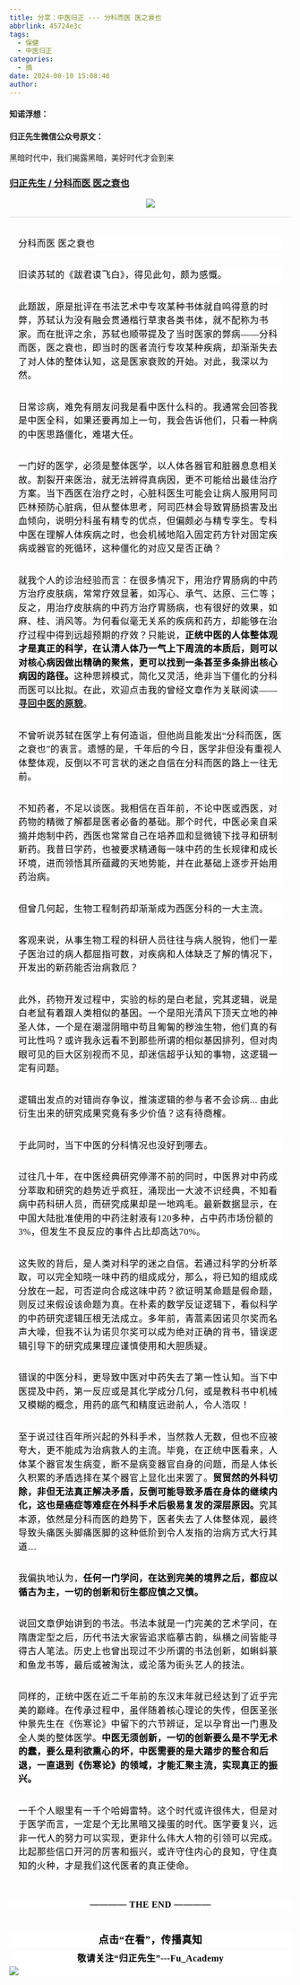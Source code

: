 ```yaml
---
title: 分享：中医归正 --- 分科而医 医之衰也
abbrlink: 45724e3c
tags:
  - 保健
  - 中医归正
categories:
  - 摘
date: 2024-08-10 15:08:48
author:
---
```


#### 知诺浮想：

#### 归正先生微信公众号原文：

黑暗时代中，我们揭露黑暗，美好时代才会到来

<!-- more -->

###  [归正先生 / 分科而医 医之衰也](https://mp.weixin.qq.com/s/TaBfNN-4zt9MxIB3RUB31w "跳转至原文")



<div class="rich_media_content ">
                    <p style="text-align: center;margin-bottom: 0px;"><img class="rich_pages wxw-img" data-galleryid="" data-imgfileid="100002466" data-ratio="0.47125" data-s="300,640" src="https://mmbiz.qpic.cn/sz_mmbiz_png/zjaJCl7DLpV0WFrLEibtWwibOeliao6gsEw9H9BbMpjy7AD0jj66mjmWdDnT33eEV7qiacib337IKcjmWjkEibPuXVxg/640?wx_fmt=png&amp;from=appmsg" data-type="png" data-w="800" style=""  /></p><p style="margin-bottom: 16px;outline: 0px;font-family: system-ui, -apple-system, BlinkMacSystemFont, &quot;Helvetica Neue&quot;, &quot;PingFang SC&quot;, &quot;Hiragino Sans GB&quot;, &quot;Microsoft YaHei UI&quot;, &quot;Microsoft YaHei&quot;, Arial, sans-serif;letter-spacing: 0.544px;text-wrap: wrap;background-color: rgb(255, 255, 255);visibility: visible;text-align: center;"><span style="outline: 0px;color: rgb(215, 171, 169);font-family: 仿宋;font-size: 12px;letter-spacing: normal;visibility: visible;"></span></p><hr style="outline: 0px;font-family: system-ui, -apple-system, BlinkMacSystemFont, &quot;Helvetica Neue&quot;, &quot;PingFang SC&quot;, &quot;Hiragino Sans GB&quot;, &quot;Microsoft YaHei UI&quot;, &quot;Microsoft YaHei&quot;, Arial, sans-serif;letter-spacing: 0.544px;text-wrap: wrap;background-color: rgb(255, 255, 255);border-style: solid;border-right-width: 0px;border-bottom-width: 0px;border-left-width: 0px;border-color: rgba(0, 0, 0, 0.1);transform-origin: 0px 0px;transform: scale(1, 0.5);visibility: visible;"  /><p style="margin: 32px 16px 8px;outline: 0px;font-family: system-ui, -apple-system, BlinkMacSystemFont, &quot;Helvetica Neue&quot;, &quot;PingFang SC&quot;, &quot;Hiragino Sans GB&quot;, &quot;Microsoft YaHei UI&quot;, &quot;Microsoft YaHei&quot;, Arial, sans-serif;letter-spacing: 0.544px;text-wrap: wrap;background-color: rgb(255, 255, 255);visibility: visible;line-height: 1.75em;"><span style="outline: 0px;color: rgb(0, 0, 0);font-family: 仿宋;font-size: 16px;letter-spacing: 0.544px;text-align: left;visibility: visible;"></span><span style="outline: 0px;color: rgb(0, 0, 0);font-family: 仿宋;font-size: 16px;letter-spacing: 0.544px;text-align: left;visibility: visible;">分科而医 医之衰也</span></p><p style="margin: 32px 16px 8px;outline: 0px;font-family: system-ui, -apple-system, BlinkMacSystemFont, &quot;Helvetica Neue&quot;, &quot;PingFang SC&quot;, &quot;Hiragino Sans GB&quot;, &quot;Microsoft YaHei UI&quot;, &quot;Microsoft YaHei&quot;, Arial, sans-serif;letter-spacing: 0.544px;text-wrap: wrap;background-color: rgb(255, 255, 255);visibility: visible;line-height: 1.75em;"><span style="outline: 0px;color: rgb(0, 0, 0);font-family: 仿宋;font-size: 16px;letter-spacing: 0.544px;text-align: left;visibility: visible;">旧读苏轼的《跋君谟飞白》，得见此句，颇为感慨。</span><o:p></o:p></p><p style="margin: 32px 16px 8px;outline: 0px;font-family: system-ui, -apple-system, BlinkMacSystemFont, &quot;Helvetica Neue&quot;, &quot;PingFang SC&quot;, &quot;Hiragino Sans GB&quot;, &quot;Microsoft YaHei UI&quot;, &quot;Microsoft YaHei&quot;, Arial, sans-serif;letter-spacing: 0.544px;text-wrap: wrap;background-color: rgb(255, 255, 255);visibility: visible;line-height: 1.75em;"><span style="outline: 0px;color: rgb(0, 0, 0);font-family: 仿宋;font-size: 16px;letter-spacing: 0.544px;text-align: left;visibility: visible;">此题跋，原是批评在书法艺术中专攻某种书体就自鸣得意的时弊，苏轼认为没有融会贯通楷行草隶各类书体，就不配称为书家。而在批评之余，苏轼也顺带提及了当时医家的弊病——分科而医，医之衰也，即当时的医者</span><span style="outline: 0px;color: rgb(0, 0, 0);font-family: 仿宋;font-size: 16px;letter-spacing: 0.544px;text-align: left;visibility: visible;">流行专攻某种疾病，却渐渐失去了对人体的整体认知，这是医家衰败的开始。对此，我深以为然。</span><o:p></o:p></p><p style="margin: 32px 16px 8px;outline: 0px;font-family: system-ui, -apple-system, BlinkMacSystemFont, &quot;Helvetica Neue&quot;, &quot;PingFang SC&quot;, &quot;Hiragino Sans GB&quot;, &quot;Microsoft YaHei UI&quot;, &quot;Microsoft YaHei&quot;, Arial, sans-serif;letter-spacing: 0.544px;text-wrap: wrap;background-color: rgb(255, 255, 255);visibility: visible;line-height: 1.75em;"><span style="outline: 0px;color: rgb(0, 0, 0);font-family: 仿宋;font-size: 16px;letter-spacing: 0.544px;text-align: left;visibility: visible;">日常诊病，难免有朋友问我是看中医什么科的。我通常会回答我是中医全科，如果还要再加上一句，我会告诉他们，只看一种病的中医思路僵化，难堪大任。</span><o:p></o:p></p><p style="margin: 32px 16px 8px;outline: 0px;font-family: system-ui, -apple-system, BlinkMacSystemFont, &quot;Helvetica Neue&quot;, &quot;PingFang SC&quot;, &quot;Hiragino Sans GB&quot;, &quot;Microsoft YaHei UI&quot;, &quot;Microsoft YaHei&quot;, Arial, sans-serif;letter-spacing: 0.544px;text-wrap: wrap;background-color: rgb(255, 255, 255);visibility: visible;line-height: 1.75em;"><span style="outline: 0px;color: rgb(0, 0, 0);font-family: 仿宋;font-size: 16px;letter-spacing: 0.544px;text-align: left;visibility: visible;">一门好的医学，必须是整体医学，以人体各器官和脏器息息相关故。割裂开来医治，就无法辨得真病因，更不可能给出最佳治疗方案。当下西医在治疗之时，心脏科医生可能会让病人服用阿司匹林预防心脏病，但从整体思考，阿司匹林会导致胃肠损害及出血倾向，说明分科虽有精专的优点，但偏颇必与精专孪生。专科中医在理解人体疾病之时，也会机械地陷入固定药方针对固定疾病或器官的死循环，这种僵化的对应又是否正确？</span><o:p></o:p></p><p style="margin: 32px 16px 8px;outline: 0px;font-family: system-ui, -apple-system, BlinkMacSystemFont, &quot;Helvetica Neue&quot;, &quot;PingFang SC&quot;, &quot;Hiragino Sans GB&quot;, &quot;Microsoft YaHei UI&quot;, &quot;Microsoft YaHei&quot;, Arial, sans-serif;letter-spacing: 0.544px;text-wrap: wrap;background-color: rgb(255, 255, 255);visibility: visible;line-height: 1.75em;"><span style="outline: 0px;color: rgb(0, 0, 0);font-family: 仿宋;font-size: 16px;letter-spacing: 0.544px;text-align: left;visibility: visible;">就我个人的诊治经验而言：在很多情况下，用治疗胃肠病的中药方治疗皮肤病，常常疗效显著，如泻心、承气、达原、三仁等；反之，用治疗皮肤病的中药方治疗胃肠病，也有很好的效果，如麻、桂、消风等。为何看似毫无关系的疾病和药方，却能够在治疗过程中得到远超预期的疗效？只能说，<strong>正统中医的人体整体观才是真正的科学，</strong><strong>在认清人体乃一气上下周流的本质后，则可以对核心病因做出精确的聚焦，更可以找到一条甚至多条排出核心病因的路径。</strong>这种思辨模式，简化又灵活，绝非当下僵化的分科而医可以比拟。在此，欢迎点击我的曾经文章作为关联阅读——</span><span style="outline: 0px;color: rgb(0, 0, 0);font-family: 仿宋;font-size: 16px;letter-spacing: 0.544px;text-align: left;visibility: visible;text-decoration: underline;"><a target="_blank" href="http://mp.weixin.qq.com/s?__biz=MzI5NzQzMzY5NQ==&amp;mid=2247484187&amp;idx=1&amp;sn=37762f4c4d6f399252837286d9d1bc0a&amp;chksm=ecb46c2bdbc3e53dc8c38e55d7350d8f09cef9d1ad520e6d882618c5285543d93f04c46b86b5&amp;scene=21#wechat_redirect" textvalue="寻回中医的原貌" linktype="text" imgurl="" imgdata="null" data-itemshowtype="0" tab="innerlink" data-linktype="2"><strong>寻回中医的原貌</strong></a></span><span style="outline: 0px;color: rgb(0, 0, 0);font-family: 仿宋;font-size: 16px;letter-spacing: 0.544px;text-align: left;visibility: visible;">。</span></p><p style="margin: 32px 16px 8px;outline: 0px;font-family: system-ui, -apple-system, BlinkMacSystemFont, &quot;Helvetica Neue&quot;, &quot;PingFang SC&quot;, &quot;Hiragino Sans GB&quot;, &quot;Microsoft YaHei UI&quot;, &quot;Microsoft YaHei&quot;, Arial, sans-serif;letter-spacing: 0.544px;text-wrap: wrap;background-color: rgb(255, 255, 255);visibility: visible;line-height: 1.75em;"><span style="outline: 0px;color: rgb(0, 0, 0);font-family: 仿宋;font-size: 16px;letter-spacing: 0.544px;text-align: left;visibility: visible;">不曾听说苏轼在医学上有何造诣，但他尚且能发出“分科而医，医之衰也”的衷言。遗憾的是，千年后的今日，医学非但没有重视人体整体观，反倒以不可言状的迷之自信在分科而医的路上一往无前。</span><o:p></o:p></p><p style="margin: 32px 16px 8px;outline: 0px;font-family: system-ui, -apple-system, BlinkMacSystemFont, &quot;Helvetica Neue&quot;, &quot;PingFang SC&quot;, &quot;Hiragino Sans GB&quot;, &quot;Microsoft YaHei UI&quot;, &quot;Microsoft YaHei&quot;, Arial, sans-serif;letter-spacing: 0.544px;text-wrap: wrap;background-color: rgb(255, 255, 255);visibility: visible;line-height: 1.75em;"><span style="outline: 0px;color: rgb(0, 0, 0);font-family: 仿宋;font-size: 16px;letter-spacing: 0.544px;text-align: left;visibility: visible;">不知药者，不足以谈医。我相信在百年前，不论中医或西医，对药物的精微了解都是医者必备的基础。那个时代，中医必亲自采摘并炮制中药，西医也常常自己在培养皿和显微镜下找寻和研制新药。我昔日学药，也被要求精通每一味中药的生长规律和成长环境，进而领悟其所蕴藏的天地势能，并在此基础上逐步开始用药治病。</span><o:p></o:p></p><p style="margin: 32px 16px 8px;outline: 0px;font-family: system-ui, -apple-system, BlinkMacSystemFont, &quot;Helvetica Neue&quot;, &quot;PingFang SC&quot;, &quot;Hiragino Sans GB&quot;, &quot;Microsoft YaHei UI&quot;, &quot;Microsoft YaHei&quot;, Arial, sans-serif;letter-spacing: 0.544px;text-wrap: wrap;background-color: rgb(255, 255, 255);visibility: visible;line-height: 1.75em;"><span style="outline: 0px;color: rgb(0, 0, 0);font-family: 仿宋;font-size: 16px;letter-spacing: 0.544px;text-align: left;visibility: visible;">但曾几何起，生物工程制药却渐渐成为西医分科的一大主流。</span><o:p></o:p></p><p style="margin: 32px 16px 8px;outline: 0px;font-family: system-ui, -apple-system, BlinkMacSystemFont, &quot;Helvetica Neue&quot;, &quot;PingFang SC&quot;, &quot;Hiragino Sans GB&quot;, &quot;Microsoft YaHei UI&quot;, &quot;Microsoft YaHei&quot;, Arial, sans-serif;letter-spacing: 0.544px;text-wrap: wrap;background-color: rgb(255, 255, 255);visibility: visible;line-height: 1.75em;"><span style="outline: 0px;color: rgb(0, 0, 0);font-family: 仿宋;font-size: 16px;letter-spacing: 0.544px;text-align: left;visibility: visible;">客观来说，从事生物工程的科研人员往往与病人脱钩，他们一辈子医治过的病人都屈指可数，对疾病和人体缺乏了解的情况下，开发出的新药能否治病救厄？</span><o:p></o:p></p><p style="margin: 32px 16px 8px;outline: 0px;font-family: system-ui, -apple-system, BlinkMacSystemFont, &quot;Helvetica Neue&quot;, &quot;PingFang SC&quot;, &quot;Hiragino Sans GB&quot;, &quot;Microsoft YaHei UI&quot;, &quot;Microsoft YaHei&quot;, Arial, sans-serif;letter-spacing: 0.544px;text-wrap: wrap;background-color: rgb(255, 255, 255);visibility: visible;line-height: 1.75em;"><span style="outline: 0px;color: rgb(0, 0, 0);font-family: 仿宋;font-size: 16px;letter-spacing: 0.544px;text-align: left;visibility: visible;">此外，药物开发过程中，实验的标的是白老鼠，究其逻辑，说是白老鼠有着跟人类相似的基因。一个是阳光清风下顶天立地的神圣人体，一个是在潮湿阴暗中苟且匍匐的秽浊生物，他们真的有可比性吗？或许我永远看不到那些所谓的相似基因排列，但对肉眼可见的巨大区别视而不见，却迷信超乎认知的事物，这逻辑一定有问题。</span><o:p></o:p></p><p style="margin: 32px 16px 8px;outline: 0px;font-family: system-ui, -apple-system, BlinkMacSystemFont, &quot;Helvetica Neue&quot;, &quot;PingFang SC&quot;, &quot;Hiragino Sans GB&quot;, &quot;Microsoft YaHei UI&quot;, &quot;Microsoft YaHei&quot;, Arial, sans-serif;letter-spacing: 0.544px;text-wrap: wrap;background-color: rgb(255, 255, 255);visibility: visible;line-height: 1.75em;"><span style="outline: 0px;color: rgb(0, 0, 0);font-family: 仿宋;font-size: 16px;letter-spacing: 0.544px;text-align: left;visibility: visible;">逻辑出发点的对错尚存争议，推演逻辑的参与者不会诊病... 由此衍生出来的研究成果究竟有多少价值？这有待商榷。</span><o:p></o:p></p><p style="margin: 32px 16px 8px;outline: 0px;font-family: system-ui, -apple-system, BlinkMacSystemFont, &quot;Helvetica Neue&quot;, &quot;PingFang SC&quot;, &quot;Hiragino Sans GB&quot;, &quot;Microsoft YaHei UI&quot;, &quot;Microsoft YaHei&quot;, Arial, sans-serif;letter-spacing: 0.544px;text-wrap: wrap;background-color: rgb(255, 255, 255);visibility: visible;line-height: 1.75em;"><span style="outline: 0px;color: rgb(0, 0, 0);font-family: 仿宋;font-size: 16px;letter-spacing: 0.544px;text-align: left;visibility: visible;">于此同时，当下中医的分科情况也没好到哪去。</span><o:p></o:p></p><p style="margin: 32px 16px 8px;outline: 0px;font-family: system-ui, -apple-system, BlinkMacSystemFont, &quot;Helvetica Neue&quot;, &quot;PingFang SC&quot;, &quot;Hiragino Sans GB&quot;, &quot;Microsoft YaHei UI&quot;, &quot;Microsoft YaHei&quot;, Arial, sans-serif;letter-spacing: 0.544px;text-wrap: wrap;background-color: rgb(255, 255, 255);visibility: visible;line-height: 1.75em;"><span style="outline: 0px;color: rgb(0, 0, 0);font-family: 仿宋;font-size: 16px;letter-spacing: 0.544px;text-align: left;visibility: visible;">过往几十年，在中医经典研究停滞不前的同时，中医界对中药成分萃取和研究的趋势近乎疯狂，涌现出一大波不识经典，不知看病中药科研人员，而研究成果却是一地鸡毛。最新数据显示，在中国大陆批准使用的中药注射液有120多种，占中药市场份额的3%，但发生不良反应的事件占比却高达70%。</span><o:p></o:p></p><p style="margin: 32px 16px 8px;outline: 0px;font-family: system-ui, -apple-system, BlinkMacSystemFont, &quot;Helvetica Neue&quot;, &quot;PingFang SC&quot;, &quot;Hiragino Sans GB&quot;, &quot;Microsoft YaHei UI&quot;, &quot;Microsoft YaHei&quot;, Arial, sans-serif;letter-spacing: 0.544px;text-wrap: wrap;background-color: rgb(255, 255, 255);visibility: visible;line-height: 1.75em;"><span style="outline: 0px;color: rgb(0, 0, 0);font-family: 仿宋;font-size: 16px;letter-spacing: 0.544px;text-align: left;visibility: visible;">这失败的背后，是人类对科学的迷之自信。若通过科学的分析萃取，可以完全知晓一味中药的组成成分，那么，将已知的组成成分放在一起，可否逆向合成这味中药？欲证明某命题是假命题，则反过来假设该命题为真。在朴素的数学反证逻辑下，看似科学的中药研究逻辑压根无法成立。多年前，青蒿素因诺贝尔奖而名声大噪，但我不认为诺贝尔奖可以成为绝对正确的背书，错误逻辑引导下的研究成果理应谨慎使用和大胆质疑。</span><o:p></o:p></p><p style="margin: 32px 16px 8px;outline: 0px;font-family: system-ui, -apple-system, BlinkMacSystemFont, &quot;Helvetica Neue&quot;, &quot;PingFang SC&quot;, &quot;Hiragino Sans GB&quot;, &quot;Microsoft YaHei UI&quot;, &quot;Microsoft YaHei&quot;, Arial, sans-serif;letter-spacing: 0.544px;text-wrap: wrap;background-color: rgb(255, 255, 255);visibility: visible;line-height: 1.75em;"><span style="outline: 0px;color: rgb(0, 0, 0);font-family: 仿宋;font-size: 16px;letter-spacing: 0.544px;text-align: left;visibility: visible;">错误的中医分科，更导致中医对中药失去了第一性认知。当下中医提及中药，第一反应或是其化学成分几何，或是教科书中机械又模糊的概念，用药的底气和精度远逊前人，令人浩叹！</span><o:p></o:p></p><p style="margin: 32px 16px 8px;outline: 0px;font-family: system-ui, -apple-system, BlinkMacSystemFont, &quot;Helvetica Neue&quot;, &quot;PingFang SC&quot;, &quot;Hiragino Sans GB&quot;, &quot;Microsoft YaHei UI&quot;, &quot;Microsoft YaHei&quot;, Arial, sans-serif;letter-spacing: 0.544px;text-wrap: wrap;background-color: rgb(255, 255, 255);visibility: visible;line-height: 1.75em;"><span style="outline: 0px;color: rgb(0, 0, 0);font-family: 仿宋;font-size: 16px;letter-spacing: 0.544px;text-align: left;visibility: visible;">至于说过往百年所兴起的外科手术，当然救人无数，但也不应被夸大，更不能成为治病救人的主流。毕竟，在正统中医看来，人体某个器官发生病变，断不是病变器官自身的问题，而是人体长久积累的矛盾选择在某个器官上显化出来罢了。<strong>贸贸然的外科切除，非但无法真正解决矛盾，反倒可能导致矛盾在身体的继续内化，这也是癌症等难症在外科手术后极易复发的深层原因。</strong>究其本源，依然是分科而医的趋势下，医者失去了人体整体观，最终导致头痛医头脚痛医脚的这种低阶到令人发指的治病方式大行其道…</span><o:p></o:p></p><p style="margin: 32px 16px 8px;outline: 0px;font-family: system-ui, -apple-system, BlinkMacSystemFont, &quot;Helvetica Neue&quot;, &quot;PingFang SC&quot;, &quot;Hiragino Sans GB&quot;, &quot;Microsoft YaHei UI&quot;, &quot;Microsoft YaHei&quot;, Arial, sans-serif;letter-spacing: 0.544px;text-wrap: wrap;background-color: rgb(255, 255, 255);visibility: visible;line-height: 1.75em;"><span style="outline: 0px;color: rgb(0, 0, 0);font-family: 仿宋;font-size: 16px;letter-spacing: 0.544px;text-align: left;visibility: visible;">我偏执地认为，<strong>任何一门学问，在达到完美的境界之后，都应以循古为主，一切的创新和衍生都应慎之又慎。</strong></span><o:p></o:p></p><p style="margin: 32px 16px 8px;outline: 0px;font-family: system-ui, -apple-system, BlinkMacSystemFont, &quot;Helvetica Neue&quot;, &quot;PingFang SC&quot;, &quot;Hiragino Sans GB&quot;, &quot;Microsoft YaHei UI&quot;, &quot;Microsoft YaHei&quot;, Arial, sans-serif;letter-spacing: 0.544px;text-wrap: wrap;background-color: rgb(255, 255, 255);visibility: visible;line-height: 1.75em;"><span style="outline: 0px;color: rgb(0, 0, 0);font-family: 仿宋;font-size: 16px;letter-spacing: 0.544px;text-align: left;visibility: visible;">说回文章伊始讲到的书法。书法本就是一门完美的艺术学问，在隋唐定型之后，历代书法大家皆追求临摹古韵，纵横之间皆能寻得古人笔法。历史上也曾出现过不少所谓的书法创新，如蝌蚪篆和鱼龙书等，最后或被淘汰，或沦落为街头艺人的技法。</span><o:p></o:p></p><p style="margin: 32px 16px 8px;outline: 0px;font-family: system-ui, -apple-system, BlinkMacSystemFont, &quot;Helvetica Neue&quot;, &quot;PingFang SC&quot;, &quot;Hiragino Sans GB&quot;, &quot;Microsoft YaHei UI&quot;, &quot;Microsoft YaHei&quot;, Arial, sans-serif;letter-spacing: 0.544px;text-wrap: wrap;background-color: rgb(255, 255, 255);visibility: visible;line-height: 1.75em;"><span style="outline: 0px;color: rgb(0, 0, 0);font-family: 仿宋;font-size: 16px;letter-spacing: 0.544px;text-align: left;visibility: visible;">同样的，正统中医在近二千年前的东汉末年就已经达到了近乎完美的巅峰。在传承过程中，虽伴随着核心理论的失传，但医圣张仲景先生在《伤寒论》中留下的六节辨证，足以孕育出一门惠及全人类的整体医学。<strong>中医无须创新，一切的创新要么是不学无术的蠢，要么是利欲熏心的坏，中医需要的是大踏步的整合和后退，一直退到《伤寒论》的领域，才能汇聚主流，实现真正的振兴。</strong></span></p><p style="margin: 32px 16px 48px;outline: 0px;font-family: system-ui, -apple-system, BlinkMacSystemFont, &quot;Helvetica Neue&quot;, &quot;PingFang SC&quot;, &quot;Hiragino Sans GB&quot;, &quot;Microsoft YaHei UI&quot;, &quot;Microsoft YaHei&quot;, Arial, sans-serif;letter-spacing: 0.544px;text-wrap: wrap;background-color: rgb(255, 255, 255);visibility: visible;line-height: 1.75em;"><span style="outline: 0px;color: rgb(0, 0, 0);font-family: 仿宋;font-size: 16px;letter-spacing: 0.544px;text-align: left;visibility: visible;">一千个人眼里有一千个哈姆雷特。这个时代或许很伟大，但是对于医学而言，一定是个无比黑暗又操蛋的时代。医学要复兴，远非一代人的努力可以实现，更非什么伟大人物的引领可以完成。比起那些信口开河的厉害和振兴，或许守住内心的良知，守住真知的火种，才是我们这代医者的真正使命。<br  /></span></p><p style="margin-bottom: 40px;outline: 0px;font-family: system-ui, -apple-system, BlinkMacSystemFont, &quot;Helvetica Neue&quot;, &quot;PingFang SC&quot;, &quot;Hiragino Sans GB&quot;, &quot;Microsoft YaHei UI&quot;, &quot;Microsoft YaHei&quot;, Arial, sans-serif;letter-spacing: 0.544px;text-wrap: wrap;background-color: rgb(255, 255, 255);text-align: center;"><span style="outline: 0px;font-size: var(--articleFontsize);letter-spacing: 0.034em;"><strong style="outline: 0px;letter-spacing: 0.544px;"><span style="outline: 0px;color: rgb(0, 0, 0);font-family: 仿宋;font-size: 16px;">———— THE&nbsp;END ————</span></strong></span></p>
					<section style="margin-top: 20px;margin-bottom: 5px;outline: 0px;max-width: 100%;font-family: -apple-system, BlinkMacSystemFont, &quot;Helvetica Neue&quot;, &quot;PingFang SC&quot;, &quot;Hiragino Sans GB&quot;, &quot;Microsoft YaHei UI&quot;, &quot;Microsoft YaHei&quot;, Arial, sans-serif;letter-spacing: 0.544px;white-space: normal;font-size: 16px;min-height: 1em;color: rgb(62, 62, 62);text-align: center;line-height: 1.75em;background-color: rgb(255, 255, 255);box-sizing: border-box !important;overflow-wrap: break-word !important;"><strong style="outline: 0px;max-width: 100%;box-sizing: border-box !important;overflow-wrap: break-word !important;"><span style="outline: 0px;max-width: 100%;font-size: 18px;color: rgb(0, 0, 0);font-family: 仿宋;letter-spacing: 0.5px;box-sizing: border-box !important;overflow-wrap: break-word !important;">点击“在看”，传播真知</span></strong></section><section style="margin-top: 5px;margin-bottom: 5px;outline: 0px;max-width: 100%;font-family: -apple-system, BlinkMacSystemFont, &quot;Helvetica Neue&quot;, &quot;PingFang SC&quot;, &quot;Hiragino Sans GB&quot;, &quot;Microsoft YaHei UI&quot;, &quot;Microsoft YaHei&quot;, Arial, sans-serif;letter-spacing: 0.544px;white-space: normal;font-size: 16px;min-height: 1em;color: rgb(62, 62, 62);text-align: center;line-height: 1.75em;background-color: rgb(255, 255, 255);box-sizing: border-box !important;overflow-wrap: break-word !important;"><strong style="outline: 0px;max-width: 100%;box-sizing: border-box !important;overflow-wrap: break-word !important;"><span style="outline: 0px;max-width: 100%;font-size: 18px;color: rgb(0, 0, 0);font-family: 仿宋;letter-spacing: 0.5px;box-sizing: border-box !important;overflow-wrap: break-word !important;"><strong style="outline: 0px;max-width: 100%;color: rgb(62, 62, 62);font-size: 16px;box-sizing: border-box !important;overflow-wrap: break-word !important;"><span style="outline: 0px;max-width: 100%;color: rgb(0, 0, 0);box-sizing: border-box !important;overflow-wrap: break-word !important;">敬请关注“归正先生”---Fu_Academy</span></strong></span></strong><img style="clear: both; display: block; margin:auto;" src="https://mmbiz.qpic.cn/mmbiz_png/zjaJCl7DLpVKRC65ufmbGmuW2lHdBt8icKFOokwHAzd5D6xDM99b8ia0dpnR1FQzd8V0tIIcy5FARc5VjdZVhmUA/640?wx_fmt=png" /></section>
                </div>
